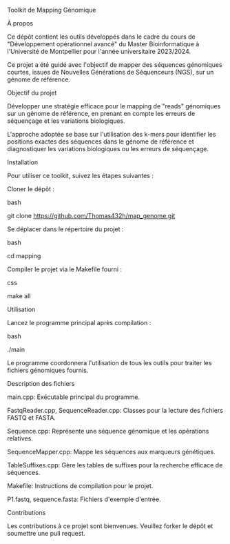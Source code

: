 
Toolkit de Mapping Génomique

À propos

Ce dépôt contient les outils développés dans le cadre du cours de "Développement opérationnel avancé" du Master Bioinformatique à l'Université de Montpellier pour l'année universitaire 2023/2024. 

Ce projet a été guidé avec l'objectif de mapper des séquences génomiques courtes, issues de Nouvelles Générations de Séquenceurs (NGS), sur un génome de référence.

Objectif du projet

Développer une stratégie efficace pour le mapping de "reads" génomiques sur un génome de référence, en prenant en compte les erreurs de séquençage et les variations biologiques. 

L'approche adoptée se base sur l'utilisation des k-mers pour identifier les positions exactes des séquences dans le génome de référence et diagnostiquer les variations biologiques ou les erreurs de séquençage.

Installation

Pour utiliser ce toolkit, suivez les étapes suivantes :

Cloner le dépôt :

bash

git clone https://github.com/Thomas432h/map_genome.git

Se déplacer dans le répertoire du projet :

bash


cd mapping

Compiler le projet via le Makefile fourni :

css

make all

Utilisation

Lancez le programme principal après compilation :

bash

./main

Le programme coordonnera l'utilisation de tous les outils pour traiter les fichiers génomiques fournis.

Description des fichiers

main.cpp: Exécutable principal du programme.

FastqReader.cpp, SequenceReader.cpp: Classes pour la lecture des fichiers FASTQ et FASTA.

Sequence.cpp: Représente une séquence génomique et les opérations relatives.

SequenceMapper.cpp: Mappe les séquences aux marqueurs génétiques.

TableSuffixes.cpp: Gère les tables de suffixes pour la recherche efficace de séquences.

Makefile: Instructions de compilation pour le projet.

P1.fastq, sequence.fasta: Fichiers d'exemple d'entrée.

Contributions

Les contributions à ce projet sont bienvenues. Veuillez forker le dépôt et soumettre une pull request.

